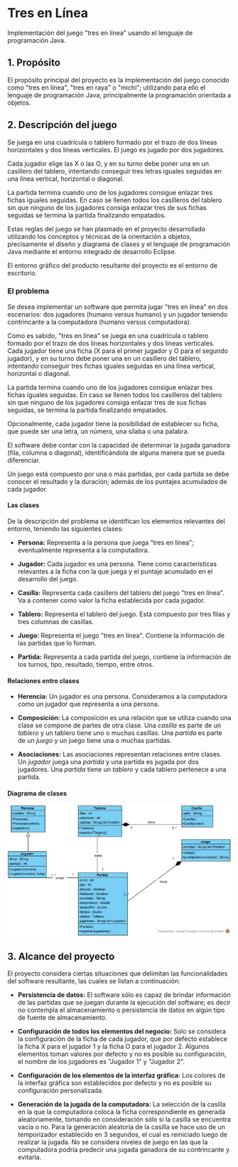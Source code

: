 # Tres en Línea
Implementación del juego "tres en línea" usando el lenguaje de programación Java.

## 1. Propósito
El propósito principal del proyecto es la implementación del juego conocido como "tres en línea", "tres en raya" o "michi"; utilizando para ello el lenguaje de programación Java, principalmente la programación orientada a objetos.

## 2. Descripción del juego
Se juega en una cuadrícula o tablero formado por el trazo de dos líneas horizontales y dos líneas verticales. El juego es jugado por dos jugadores.

Cada jugador elige las X o las O, y en su turno debe poner una en un casillero del tablero, intentando conseguir tres letras iguales seguidas en una línea vertical, horizontal o diagonal.

La partida termina cuando uno de los jugadores consigue enlazar tres fichas iguales seguidas. En caso se llenen todos los casilleros del tablero sin que ninguno de los jugadores consiga enlazar tres de sus fichas seguidas se termina la partida finalizando empatados.

Estas reglas del juego se han plasmado en el proyecto desarrollado utilizando los conceptos y técnicas de la orientación a objetos, precisamente el diseño y diagrama de clases y el lenguaje de programación Java mediante el entorno integrado de desarrollo Eclipse.

El entorno gráfico del producto resultante del proyecto es el entorno de escritorio.

###  El problema
Se desea implementar un software que permita jugar "tres en línea" en dos escenarios: dos jugadores (humano versus humano) y un jugador teniendo contrincante a la computadora (humano versus computadora).

Como es sabido, "tres en línea" se juega en una cuadrícula o tablero formado por el trazo de dos líneas horizontales y dos líneas verticales. Cada jugador tiene una ficha (X para el primer jugador y O para el segundo jugador), y en su turno debe poner una en un casillero del tablero, intentando conseguir tres fichas iguales seguidas en una línea vertical, horizontal o diagonal.

La partida termina cuando uno de los jugadores consigue enlazar tres fichas iguales seguidas. En caso se llenen todos los casilleros del tablero sin que ninguno de los jugadores consiga enlazar tres de sus fichas seguidas, se termina la partida finalizando empatados.

Opcionalmente, cada jugador tiene la posibilidad de establecer su ficha, que puede ser una letra, un número, una sílaba o una palabra.

El software debe contar con la capacidad de determinar la jugada ganadora (fila, columna o diagonal), identificándola de alguna manera que se pueda diferenciar.

Un juego está compuesto por una o más partidas, por cada partida se debe conocer el resultado y la duración; además de los puntajes acumulados de cada jugador.

#### Las clases
De la descripción del problema se identifican los elementos relevantes del entorno, teniendo las siguientes clases:
* **Persona:** Representa a la persona que juega "tres en línea"; eventualmente representa a la computadora.

* **Jugador:** Cada jugador es una persona. Tiene como características relevantes a la ficha con la que juega y el puntaje acumulado en el desarrollo del juego.

* **Casilla:** Representa cada casillero del tablero del juego "tres en línea". Va a contener como valor la ficha establecida por cada jugador.

* **Tablero:** Representa el tablero del juego. Está compuesto por tres filas y tres columnas de casillas.

* **Juego:** Representa el juego "tres en línea". Contiene la información de las partidas que lo forman.

* **Partida:** Representa a cada partida del juego, contiene la información de los turnos, tipo, resultado, tiempo, entre otros.

#### Relaciones entre clases
* **Herencia:** Un jugador es una persona. Consideramos a la computadora como un jugador que representa a una persona.

* **Composición:** La composición es una relación que se utiliza cuando una clase se compone de partes de otra clase.
Una *casilla* es parte de un *tablero* y un tablero tiene uno o muchas casillas.
Una *partida* es parte de un *juego* y un juego tiene una o muchas partidas.

* **Asociaciones:** Las asociaciones representan relaciones entre clases.
Un *jugador* juega una *partida* y una partida es jugada por dos jugadores.
Una *partida* tiene un *tablero* y cada tablero pertenece a una partida.

#### Diagrama de clases
![Diagrama de Clases](/images/TresEnLinea.jpg)

## 3. Alcance del proyecto
El proyecto considera ciertas situaciones que delimitan las funcionalidades del software resultante, las cuales se listan a continuación:

* **Persistencia de datos:** El software sólo es capaz de brindar información de las partidas que se juegan durante la ejecución del software; es decir no contempla el almacenamiento o persistencia de datos en algún tipo de fuente de almacenamiento.

* **Configuración de todos los elementos del negocio:** Solo se considera la configuración de la ficha de cada jugador, que por defecto establece la ficha X para el jugador 1 y la ficha O para el jugador 2.
Algunos elementos toman valores por defecto y no es posible su configuración, el nombre de los jugadores es "Jugador 1" y "Jugador 2".

* **Configuración de los elementos de la interfaz gráfica:** Los colores de la interfaz gráfica son establecidos por defecto y no es posible su configuración personalizada.

* **Generación de la jugada de la computadora:** La selección de la casilla en la que la computadora coloca la ficha correspondiente es generada aleatoriamente, tomando en consideración sólo si la casilla se encuentra vacía o no. Para la generación aleatoria de la casilla se hace uso de un temporizador establecido en 3 segundos, el cual es reiniciado luego de realizar la jugada.
No se considera niveles de juego en las que la computadora podría predecir una jugada ganadora de su contrincante y evitarla.